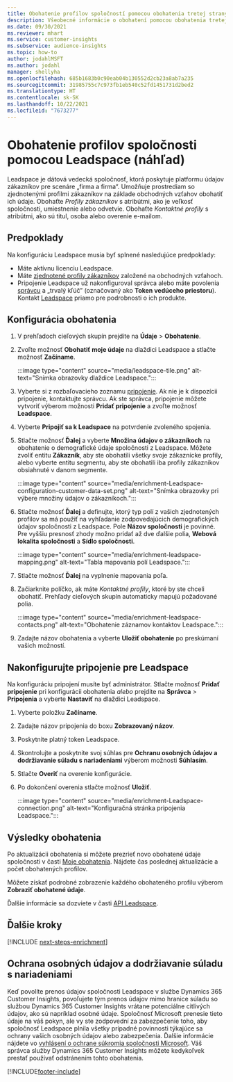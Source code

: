 ```yaml
---
title: Obohatenie profilov spoločností pomocou obohatenia tretej strany Leadspace
description: Všeobecné informácie o obohatení pomocou obohatenia tretej stranou Leadspace.
ms.date: 09/30/2021
ms.reviewer: mhart
ms.service: customer-insights
ms.subservice: audience-insights
ms.topic: how-to
author: jodahlMSFT
ms.author: jodahl
manager: shellyha
ms.openlocfilehash: 685b1683b0c90eab04b130552d2cb23a8ab7a235
ms.sourcegitcommit: 31985755c7c973fb1eb540c52fd1451731d2bed2
ms.translationtype: HT
ms.contentlocale: sk-SK
ms.lasthandoff: 10/22/2021
ms.locfileid: "7673277"
---
```

# <a name="enrichment-of-company-profiles-with-leadspace-preview"></a>Obohatenie profilov spoločnosti pomocou Leadspace (náhľad)

Leadspace je dátová vedecká spoločnosť, ktorá poskytuje platformu údajov zákazníkov pre scenáre „firma a firma“. Umožňuje prostrediam so zjednotenými profilmi zákazníkov na základe obchodných vzťahov obohatiť ich údaje. Obohaťte *Profily zákazníkov* s atribútmi, ako je veľkosť spoločnosti, umiestnenie alebo odvetvie. Obohaťte *Kontaktné profily* s atribútmi, ako sú titul, osoba alebo overenie e-mailom.

## <a name="prerequisites"></a>Predpoklady

Na konfiguráciu Leadspace musia byť splnené nasledujúce predpoklady:

- Máte aktívnu licenciu Leadspace.
- Máte [zjednotené profily zákazníkov](customer-profiles.md) založené na obchodných vzťahoch.
- Pripojenie Leadspace už nakonfiguroval správca alebo máte povolenia [správcu](permissions.md#administrator) a „trvalý kľúč” (označovaný ako **Token vedúceho priestoru**). Kontakt [Leadspace](https://www.leadspace.com/leadspace-microsoft-dynamics-365/) priamo pre podrobnosti o ich produkte.

## <a name="configure-the-enrichment"></a>Konfigurácia obohatenia

1. V prehľadoch cieľových skupín prejdite na **Údaje** > **Obohatenie**.

1. Zvoľte možnosť **Obohatiť moje údaje** na dlaždici Leadspace a stlačte možnosť **Začíname**.

   :::image type="content" source="media/leadspace-tile.png" alt-text="Snímka obrazovky dlaždice Leadspace.":::

1. Vyberte si z rozbaľovacieho zoznamu [pripojenie](connections.md). Ak nie je k dispozícii pripojenie, kontaktujte správcu. Ak ste správca, pripojenie môžete vytvoriť výberom možnosti **Pridať pripojenie** a zvoľte možnosť **Leadspace**. 

1. Vyberte **Pripojiť sa k Leadspace** na potvrdenie zvoleného spojenia.

1. Stlačte možnosť **Ďalej** a vyberte **Množina údajov o zákazníkoch** na obohatenie o demografické údaje spoločnosti z Leadspace. Môžete zvoliť entitu **Zákazník**, aby ste obohatili všetky svoje zákaznícke profily, alebo vyberte entitu segmentu, aby ste obohatili iba profily zákazníkov obsiahnuté v danom segmente.

    :::image type="content" source="media/enrichment-Leadspace-configuration-customer-data-set.png" alt-text="Snímka obrazovky pri výbere množiny údajov o zákazníkoch.":::

1. Stlačte možnosť **Ďalej** a definujte, ktorý typ polí z vašich zjednotených profilov sa má použiť na vyhľadanie zodpovedajúcich demografických údajov spoločnosti z Leadspace. Pole **Názov spoločnosti** je povinné. Pre vyššiu presnosť zhody možno pridať až dve ďalšie polia, **Webová lokalita spoločnosti** a **Sídlo spoločnosti**.

   :::image type="content" source="media/enrichment-leadspace-mapping.png" alt-text="Tabla mapovania polí Leadspace.":::

1. Stlačte možnosť **Ďalej** na vyplnenie mapovania poľa.

1. Začiarknite políčko, ak máte *Kontaktné profily*, ktoré by ste chceli obohatiť. Prehľady cieľových skupín automaticky mapujú požadované polia.

   :::image type="content" source="media/enrichment-leadspace-contacts.png" alt-text="Obohatenie záznamov kontaktov Leadspace.":::
 
1. Zadajte názov obohatenia a vyberte **Uložiť obohatenie** po preskúmaní vašich možností.


## <a name="configure-the-connection-for-leadspace"></a>Nakonfigurujte pripojenie pre Leadspace 

Na konfiguráciu pripojení musíte byť administrátor. Stlačte možnosť **Pridať pripojenie** pri konfigurácii obohatenia *alebo* prejdite na **Správca** > **Pripojenia** a vyberte **Nastaviť** na dlaždici Leadspace.

1. Vyberte položku **Začíname**. 

1. Zadajte názov pripojenia do boxu **Zobrazovaný názov**.

1. Poskytnite platný token Leadspace.

1. Skontrolujte a poskytnite svoj súhlas pre **Ochranu osobných údajov a dodržiavanie súladu s nariadeniami** výberom možnosti **Súhlasím**.

1. Stlačte **Overiť** na overenie konfigurácie.

1. Po dokončení overenia stlačte možnosť **Uložiť**.
   
   :::image type="content" source="media/enrichment-Leadspace-connection.png" alt-text="Konfiguračná stránka pripojenia Leadspace.":::

## <a name="enrichment-results"></a>Výsledky obohatenia

Po aktualizácii obohatenia si môžete prezrieť novo obohatené údaje spoločnosti v časti [Moje obohatenia](enrichment-hub.md). Nájdete čas poslednej aktualizácie a počet obohatených profilov.

Môžete získať podrobné zobrazenie každého obohateného profilu výberom **Zobraziť obohatené údaje**.

Ďalšie informácie sa dozviete v časti [API Leadspace](https://support.leadspace.com/hc/en-us/sections/201997649-API).

## <a name="next-steps"></a>Ďalšie kroky


[!INCLUDE [next-steps-enrichment](../includes/next-steps-enrichment.md)]

## <a name="data-privacy-and-compliance"></a>Ochrana osobných údajov a dodržiavanie súladu s nariadeniami

Keď povolíte prenos údajov spoločnosti Leadspace v službe Dynamics 365 Customer Insights, povoľujete tým prenos údajov mimo hranice súladu so službou Dynamics 365 Customer Insights vrátane potenciálne citlivých údajov, ako sú napríklad osobné údaje. Spoločnosť Microsoft prenesie tieto údaje na váš pokyn, ale vy ste zodpovední za zabezpečenie toho, aby spoločnosť Leadspace plnila všetky prípadné povinnosti týkajúce sa ochrany vašich osobných údajov alebo zabezpečenia. Ďalšie informácie nájdete vo [vyhlásení o ochrane súkromia spoločnosti Microsoft](https://go.microsoft.com/fwlink/?linkid=396732).
Váš správca služby Dynamics 365 Customer Insights môžete kedykoľvek prestať používať odstránením tohto obohatenia.


[!INCLUDE[footer-include](../includes/footer-banner.md)]

